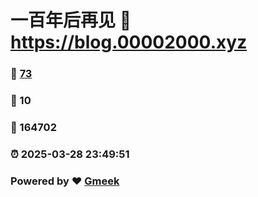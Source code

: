 # 一百年后再见 :link: https://blog.00002000.xyz 
### :page_facing_up: [73](https://blog.00002000.xyz/tag.html) 
### :speech_balloon: 10 
### :hibiscus: 164702 
### :alarm_clock: 2025-03-28 23:49:51 
### Powered by :heart: [Gmeek](https://github.com/Meekdai/Gmeek)
